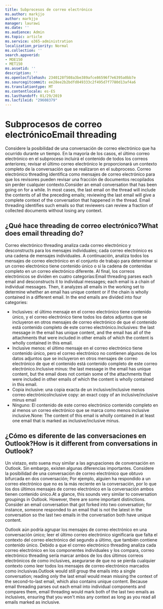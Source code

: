 ```yaml
---
title: Subprocesos de correo electrónico
ms.author: markjjo
author: markjjo
manager: laurawi
ms.date: ''
ms.audience: Admin
ms.topic: article
ms.service: o365-administration
localization_priority: Normal
ms.collection: ''
search.appverid:
- MOE150
- MET150
ms.assetid: ''
description: ''
ms.openlocfilehash: 2340128f508a3be389afce86596f7e6395a0bb7e
ms.sourcegitcommit: ee28ee2b2bdfd049333c2f495d7f7780d13af4a6
ms.translationtype: MT
ms.contentlocale: es-ES
ms.lasthandoff: 01/29/2019
ms.locfileid: "29608379"
---
```

# <a name="email-threading"></a><span data-ttu-id="ca836-102">Subprocesos de correo electrónico</span><span class="sxs-lookup"><span data-stu-id="ca836-102">Email threading</span></span>
<span data-ttu-id="ca836-p101">Considere la posibilidad de una conversación de correo electrónico que ha ocurrido durante un tiempo. En la mayoría de los casos, el último correo electrónico en el subproceso incluirá el contenido de todos los correos anteriores; revisar el último correo electrónico le proporcionará un contexto completo de la conversación que se realizaron en el subproceso. Correo electrónico threading identifica como mensajes de correo electrónico para que los revisores pueden revisar una fracción de documentos recopilados sin perder cualquier contexto.</span><span class="sxs-lookup"><span data-stu-id="ca836-p101">Consider an email conversation that has been going on for a while. In most cases, the last email on the thread will include the contents of all the preceding emails; reviewing the last email will give a complete context of the conversation that happened in the thread. Email threading identifies such emails so that reviewers can review a fraction of collected documents without losing any context.</span></span>

## <a name="what-does-email-threading-do"></a><span data-ttu-id="ca836-106">¿Qué hace threading de correo electrónico?</span><span class="sxs-lookup"><span data-stu-id="ca836-106">What does email threading do?</span></span>
<span data-ttu-id="ca836-p102">Correo electrónico threading analiza cada correo electrónico y desconstructs para los mensajes individuales; cada correo electrónico es una cadena de mensajes individuales. A continuación, analiza todos los mensajes de correo electrónico en el conjunto de trabajo para determinar si un correo electrónico tiene contenido único o si la cadena de contenidas completo en un correo electrónico diferente. Al final, los correos electrónicos se dividen en cuatro categorías:</span><span class="sxs-lookup"><span data-stu-id="ca836-p102">Email threading parses each email and desconstructs it to individual messages; each email is a chain of individual messages. Then, it analyzes all emails in the working set to determine whether an email has unique content or if the chain is wholly contained in a different email. In the end emails are divided into four categories:</span></span>
- <span data-ttu-id="ca836-110">Inclusives: el último mensaje en el correo electrónico tiene contenido único, y el correo electrónico tiene todos los datos adjuntos que se incluyeron en otros mensajes de correo electrónico de que el contenido está contenido completo de este correo electrónico.</span><span class="sxs-lookup"><span data-stu-id="ca836-110">Inclusives: the last message in the email has unique content, and the email has all of the attachments that were included in other emails of which the content is wholly contained in this email.</span></span>
- <span data-ttu-id="ca836-111">Inclusive menos: el último mensaje en el correo electrónico tiene contenido único, pero el correo electrónico no contienen algunos de los datos adjuntos que se incluyeron en otros mensajes de correo electrónico de que el contenido está contenido completo de este correo electrónico.</span><span class="sxs-lookup"><span data-stu-id="ca836-111">Inclusive minus: the last message in the email has unique content, but the email does not contain some of the attachments that were included in other emails of which the content is wholly contained in this email.</span></span>
- <span data-ttu-id="ca836-112">Copia inclusive: una copia exacta de un inclusive/inclusive menos correo electrónico</span><span class="sxs-lookup"><span data-stu-id="ca836-112">Inclusive copy: an exact copy of an inclusive/inclusive minus email</span></span>
- <span data-ttu-id="ca836-113">Ninguno: El contenido de este correo electrónico contenido completo en al menos un correo electrónico que se marca como menos inclusive inclusive.</span><span class="sxs-lookup"><span data-stu-id="ca836-113">None: The content of this email is wholly contained in at least one email that is marked as inclusive/inclusive minus.</span></span>

## <a name="how-is-it-different-from-conversations-in-outlook"></a><span data-ttu-id="ca836-114">¿Cómo es diferente de las conversaciones en Outlook?</span><span class="sxs-lookup"><span data-stu-id="ca836-114">How is it different from conversations in Outlook?</span></span>
<span data-ttu-id="ca836-p103">Un vistazo, esto suena muy similar a las agrupaciones de conversación en Outlook. Sin embargo, existen algunas diferencias importantes. Considere la posibilidad de una conversación de correo electrónico que obtuvo bifurcada en dos conversación; Por ejemplo, alguien ha respondido a un correo electrónico que no es la más reciente en la conversación, por lo que los dos últimos mensajes de correo electrónico en la conversación ambos tienen contenido único.</span><span class="sxs-lookup"><span data-stu-id="ca836-p103">At a glance, this sounds very similar to conversation groupings in Outlook. However, there are some important distinctions. Consider an email conversation that got forked into two conversation; for instance, someone responded to an email that is not the latest in the conversation so the last two emails in the conversation both have unique content.</span></span>

<span data-ttu-id="ca836-p104">Outlook aún podría agrupar los mensajes de correo electrónico en una conversación único; leer el último correo electrónico significaría que falta el contexto del correo electrónico del segundo a último, que también contiene contenido único. Debido a que el correo electrónico threading analiza cada correo electrónico en los componentes individuales y los compara, correo electrónico threading sería marcar ambos de los dos últimos correos electrónicos de como inclusives, asegurarse de que no se pierda cualquier contexto como leer todos los mensajes de correo electrónico marcados como inclusivas.</span><span class="sxs-lookup"><span data-stu-id="ca836-p104">Outlook would still group the emails into a single conversation; reading only the last email would mean missing the context of the second-to-last email, which also contains unique content. Because email threading parses out each email into individual components and compares them, email threading would mark both of the last two emails as inclusives, ensuring that you won't miss any context as long as you read all emails marked as inclusive.</span></span>